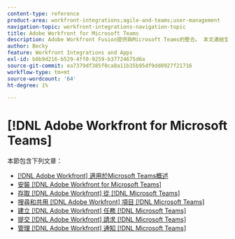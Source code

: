 ```yaml
---
content-type: reference
product-area: workfront-integrations;agile-and-teams;user-management
navigation-topic: workfront-integrations-navigation-topic
title: Adobe Workfront for Microsoft Teams
description: Adobe Workfront Fusion提供與Microsoft Teams的整合。 本文連結至安裝和設定此整合的指示，以及如何在日常工作中使用它。
author: Becky
feature: Workfront Integrations and Apps
exl-id: b8b9d216-b529-4ff0-9259-b37724675d6a
source-git-commit: ea7379df385f0ca8a11b35b95df9dd0927f21716
workflow-type: tm+mt
source-wordcount: '64'
ht-degree: 1%

---
```


# [!DNL Adobe Workfront for Microsoft Teams]

本節包含下列文章：

* [[!DNL Adobe Workfront] 適用於Microsoft Teams概述](../../workfront-integrations-and-apps/using-workfront-with-microsoft-teams/workfront-for-microsoft-teams.md)
* [安裝 [!DNL Adobe Workfront for Microsoft Teams]](../../workfront-integrations-and-apps/using-workfront-with-microsoft-teams/install-workfront-ms-teams.md)
* [存取 [!DNL Adobe Workfront] 從 [!DNL Microsoft Teams]](../../workfront-integrations-and-apps/using-workfront-with-microsoft-teams/access-workfront-from-ms-teams.md)
* [搜尋和共用 [!DNL Adobe Workfront] 項目 [!DNL Microsoft Teams]](../../workfront-integrations-and-apps/using-workfront-with-microsoft-teams/search-for-and-share-wf-items-in-ms-teams.md)
* [建立 [!DNL Adobe Workfront] 任務 [!DNL Microsoft Teams]](../../workfront-integrations-and-apps/using-workfront-with-microsoft-teams/create-workfront-tasks-from-ms-teams.md)
* [提交 [!DNL Adobe Workfront] 請求 [!DNL Microsoft Teams]](../../workfront-integrations-and-apps/using-workfront-with-microsoft-teams/submit-workfront-requests-from-ms-teams.md)
* [管理 [!DNL Adobe Workfront] 通知 [!DNL Microsoft Teams]](../../workfront-integrations-and-apps/using-workfront-with-microsoft-teams/manage-wf-notifications-approval-requests-ms-teams.md)
